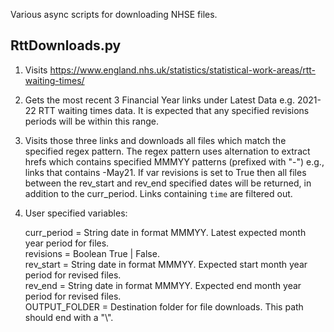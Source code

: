 Various async scripts for downloading NHSE files.

## RttDownloads.py

1) Visits https://www.england.nhs.uk/statistics/statistical-work-areas/rtt-waiting-times/

2) Gets the most recent 3 Financial Year links under Latest Data e.g. 2021-22 RTT waiting times data. It is expected that any specified revisions periods will be within this range.

3) Visits those three links and downloads all files which match the specified regex pattern. The regex pattern uses alternation to extract hrefs which contains specified MMMYY patterns (prefixed with "-") e.g., links that contains -May21. If var revisions is set to True then all files between the rev_start and rev_end specified dates will be returned, in addition to the 
curr_period. Links containing `time` are filtered out.

4) User specified variables:

    curr_period = String date in format MMMYY. Latest expected month year period for files.<br>
    revisions = Boolean True | False.<br>
    rev_start = String date in format MMMYY. Expected start month year period for revised files.<br>
    rev_end = String date in format MMMYY. Expected end month year period for revised files.<br>
    OUTPUT_FOLDER = Destination folder for file downloads. This path should end with a "\\".



